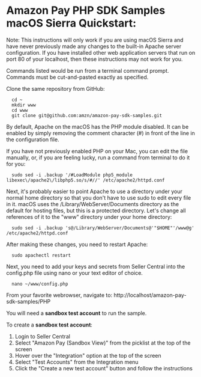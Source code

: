 # Amazon Pay PHP SDK Samples macOS Sierra Quickstart:

Note: This instructions will only work if you are using macOS Sierra and have never previously made any changes to the built-in Apache server configuration.  If you have installed other web application servers that run on port 80 of your localhost, then these instructions may not work for you.

Commands listed would be run from a terminal command prompt.  Commands must be cut-and-pasted exactly as specified.

Clone the same repository from GitHub:
```
  cd ~
  mkdir www
  cd www
  git clone git@github.com:amzn/amazon-pay-sdk-samples.git
```
By default, Apache on the macOS has the PHP module disabled.  It can be enabled by simply removing the comment character (#) in front of the line in the configuration file.

If you have not previously enabled PHP on your Mac, you can edit the file manually, or, if you are feeling lucky, run a command from terminal to do it for you:
```
  sudo sed -i .backup '/#LoadModule php5_module libexec\/apache2\/libphp5.so/s/#//' /etc/apache2/httpd.conf
```
Next, it's probably easier to point Apache to use a directory under your normal home directory so that you don't have to use sudo to edit every file in it.  macOS uses the /Library/WebServer/Documents directory as the default for hosting files, but this is a protected directory.  Let's change
all references of it to the "www" directory under your home directory:
```
  sudo sed -i .backup 's@/Library/WebServer/Documents@'"$HOME"'/www@g' /etc/apache2/httpd.conf
```
After making these changes, you need to restart Apache:
```
  sudo apachectl restart
```
Next, you need to add your keys and secrets from Seller Central into the config.php file using nano or your text editor of choice.
```
  nano ~/www/config.php
```
From your favorite webrowser, navigate to:
  http://localhost/amazon-pay-sdk-samples/PHP

You will need a **sandbox test account** to run the sample.

To create a **sandbox test account**:
1. Login to Seller Central
1. Select "Amazon Pay (Sandbox View)" from the picklist at the top of the screen
1. Hover over the "Integration" option at the top of the screen
1. Select "Test Accounts" from the Integration menu
1. Click the "Create a new test account" button and follow the instructions
